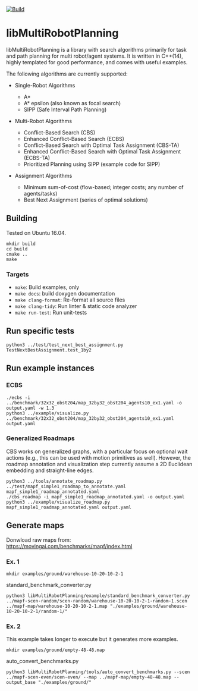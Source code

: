 [![Build](https://github.com/whoenig/libMultiRobotPlanning/actions/workflows/build.yml/badge.svg)](https://github.com/whoenig/libMultiRobotPlanning/actions/workflows/build.yml)

# libMultiRobotPlanning

libMultiRobotPlanning is a library with search algorithms primarily for task and path planning for multi robot/agent systems.
It is written in C++(14), highly templated for good performance, and comes with useful examples.

The following algorithms are currently supported:

* Single-Robot Algorithms
  * A*
  * A* epsilon (also known as focal search)
  * SIPP (Safe Interval Path Planning)

* Multi-Robot Algorithms
  * Conflict-Based Search (CBS)
  * Enhanced Conflict-Based Search (ECBS)
  * Conflict-Based Search with Optimal Task Assignment (CBS-TA)
  * Enhanced Conflict-Based Search with Optimal Task Assignment (ECBS-TA)
  * Prioritized Planning using SIPP (example code for SIPP)

* Assignment Algorithms
  * Minimum sum-of-cost (flow-based; integer costs; any number of agents/tasks)
  * Best Next Assignment (series of optimal solutions)

## Building

Tested on Ubuntu 16.04.

```
mkdir build
cd build
cmake ..
make
```

### Targets

* `make`: Build examples, only
* `make docs`: build doxygen documentation
* `make clang-format`: Re-format all source files
* `make clang-tidy`: Run linter & static code analyzer
* `make run-test`: Run unit-tests

## Run specific tests

```
python3 ../test/test_next_best_assignment.py TestNextBestAssignment.test_1by2
```

## Run example instances

### ECBS

````
./ecbs -i ../benchmark/32x32_obst204/map_32by32_obst204_agents10_ex1.yaml -o output.yaml -w 1.3
python3 ../example/visualize.py ../benchmark/32x32_obst204/map_32by32_obst204_agents10_ex1.yaml output.yaml
````

### Generalized Roadmaps

CBS works on generalized graphs, with a particular focus on optional wait actions (e.g., this can be used with motion primitives as well).
However, the roadmap annotation and visualization step currently assume a 2D Euclidean embedding and straight-line edges.

```
python3 ../tools/annotate_roadmap.py ../test/mapf_simple1_roadmap_to_annotate.yaml mapf_simple1_roadmap_annotated.yaml
./cbs_roadmap -i mapf_simple1_roadmap_annotated.yaml -o output.yaml
python3 ../example/visualize_roadmap.py mapf_simple1_roadmap_annotated.yaml output.yaml
```

## Generate maps

Donwload raw maps from: https://movingai.com/benchmarks/mapf/index.html

### Ex. 1
````
mkdir examples/ground/warehouse-10-20-10-2-1
````

standard_benchmark_converter.py
````
python3 libMultiRobotPlanning/example/standard_benchmark_converter.py ../mapf-scen-random/scen-random/warehouse-10-20-10-2-1-random-1.scen ../mapf-map/warehouse-10-20-10-2-1.map "./examples/ground/warehouse-10-20-10-2-1/random-1/"
````

### Ex. 2
This example takes longer to execute but it generates
more examples.

````
mkdir examples/ground/empty-48-48.map
````

auto_convert_benchmarks.py
````
python3 libMultiRobotPlanning/tools/auto_convert_benchmarks.py --scen ../mapf-scen-even/scen-even/ --map ../mapf-map/empty-48-48.map --output_base "./examples/ground/"
````